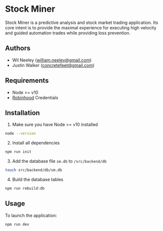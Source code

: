 # Stock Miner

Stock Miner is a predictive analysis and stock market trading application. Its core
intent is to provide the maximal experience for executing high velocity and guided 
automation trades while providing loss prevention.

## Authors

- Wil Neeley ([william.neeley@gmail.com](mailto:william.neeley@gmail.com))
- Justin Walker ([concretefeet@gmail.com](mailto:concretefeet@gmail.com))

## Requirements

- Node >= v10
- [Robinhood](https://robinhood.com) Credentials 

## Installation

1) Make sure you have Node >= v10 installed

``` bash
node --version
```

2) Install all dependencies

``` bash
npm run init
```
3) Add the database file `sm.db` to `/src/backend/db`

``` bash
touch src/backend/db/sm.db
```

4) Build the database tables

``` bash
npm run rebuild:db
```


## Usage

To launch the application:

``` bash
npm run dev
```
